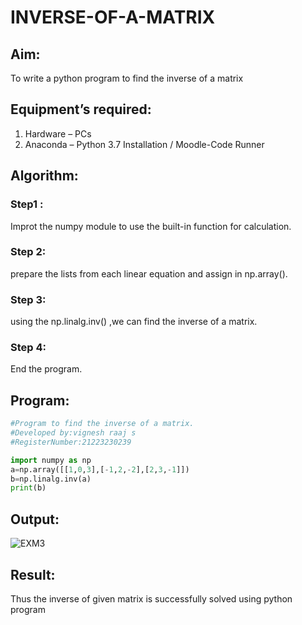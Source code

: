 # INVERSE-OF-A-MATRIX
## Aim:
To write a python program to find the inverse of a matrix
## Equipment’s required:
1. 	Hardware – PCs
2. 	Anaconda – Python 3.7 Installation / Moodle-Code Runner
## Algorithm:
### Step1 : 
Improt the numpy module to use the built-in function for calculation. 
### Step 2: 
prepare the lists from each linear equation and assign in np.array().
### Step 3: 
using the np.linalg.inv() ,we can find the inverse of a matrix.
### Step 4: 
End the program.
 

## Program:
```PYTHON
#Program to find the inverse of a matrix.
#Developed by:vignesh raaj s
#RegisterNumber:21223230239

import numpy as np
a=np.array([[1,0,3],[-1,2,-2],[2,3,-1]])
b=np.linalg.inv(a)
print(b)

```
## Output:
![EXM3](https://github.com/23004027/INVERSE-OF-A-MATRIX/assets/138956447/be5c158d-95fc-4ebc-97f2-8b34085cf454)
## Result:
Thus the inverse of given matrix is successfully solved using python program

